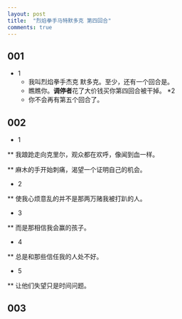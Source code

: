 ```yaml
---
layout: post
title:  "烈焰拳手马特默多克 第四回合"
comments: true
---
```


## 001

* 1
  * 我叫烈焰拳手杰克 默多克。至少，还有一个回合是。
  * 瞧瞧你。**调停者**花了大价钱买你第四回合被干掉。
*2
  * 你不会再有第五个回合了。

## 002
* 1

** 我踉跄走向克里尔，观众都在欢呼，像闻到血一样。

** 麻木的手开始刺痛，渴望一个证明自己的机会。

* 2

** 使我心烦意乱的并不是那两万赌我被打趴的人。

* 3

** 而是那相信我会赢的孩子。

* 4

** 总是和那些信任我的人处不好。

* 5

** 让他们失望只是时间问题。

## 003